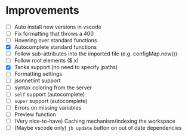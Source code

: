 # Improvements

- [ ] Auto install new versions in vscode
- [ ] Fix formatting that throws a 400
- [ ] Hovering over standard functions
- [x] Autocomplete standard functions
- [ ] Follow sub-attributes into the imported file (e.g. configMap.new())
- [ ] Follow root elements ($.x)
- [x] Tanka support (no need to specify jpaths)
- [ ] Formatting settings
- [ ] jsonnetlint support
- [ ] syntax coloring from the server
- [ ] `self` support (autocomplete)
- [ ] `super` support (autocomplete)
- [ ] Errors on missing variables
- [ ] Preview function
- [ ] (Very nice-to-have) Caching mechanism/indexing the workspace
- [ ] (Maybe vscode only) `jb update` button on out of date dependencies
